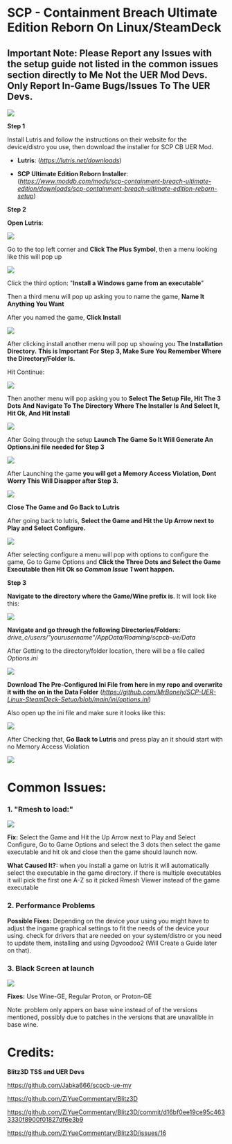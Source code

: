 # SCP - Containment Breach Ultimate Edition Reborn On Linux/SteamDeck

## Important Note: Please Report any Issues with the setup guide not listed in the common issues section directly to Me Not the UER Mod Devs. Only Report In-Game Bugs/Issues To The UER Devs.

![](Images/Setup/UER_Linux_Guide.png)

**Step 1**

Install Lutris and follow the instructions on their website for the device/distro you use, then download the installer for SCP CB UER Mod.

- **Lutris**: (*https://lutris.net/downloads*)

- **SCP Ultimate Edition Reborn Installer**: (*https://www.moddb.com/mods/scp-containment-breach-ultimate-edition/downloads/scp-containment-breach-ultimate-edition-reborn-setup*)


**Step 2**

**Open Lutris**:

![](Images/Setup/Lutris,_game_platform,_logo.png)

Go to the top left corner and **Click The Plus Symbol**, then a menu looking like this will pop up

![](Images/Setup/Step2.png)

Click the third option: "**Install a Windows game from an executable**"

Then a third menu will pop up asking you to name the game, **Name It Anything You Want**

After you named the game, **Click Install**

![](Images/Setup/Step2A.png)

After clicking install another menu will pop up showing you **The Installation Directory.**  **This is Important For Step 3, Make Sure You Remember Where the Directory/Folder Is.** 

Hit Continue:

![](Images/Setup/Step2B.png)

Then another menu will pop asking you to **Select The Setup File, Hit The 3 Dots And Navigate To The Directory Where The Installer Is And Select It, Hit Ok, And Hit Install**

![](Images/Setup/Step2C.png)

After Going through the setup **Launch The Game So It Will Generate An Options.ini file needed for Step 3**

![](Images/Setup/Step2D.png)

After Launching the game **you will get a Memory Access Violation, Dont Worry This Will Disapper after Step 3.**

![](Images/Setup/Step2E.png)

**Close The Game and Go Back to Lutris**

After going back to lutris, **Select the Game and Hit the Up Arrow next to Play and Select Configure.**

![](Images/Setup/Step2F.png)

After selecting configure a menu will pop with options to configure the game, Go to Game Options and **Click the Three Dots and Select the Game Executable then Hit Ok so *Common Issue 1* wont happen.**

**Step 3**

**Navigate to the directory where the Game/Wine prefix is**. It will look like this:

![](Images/Setup/Step3.png)

**Navigate and go through the following Directories/Folders:** *drive_c/users/"yourusername"/AppData/Roaming/scpcb-ue/Data*

After Getting to the directory/folder location, there will be a file called *Options.ini* 

![](Images/Setup/Step3A.png)

**Download The Pre-Configured Ini File from here in my repo and overwrite it with the on in the Data Folder** (*https://github.com/MrBonely/SCP-UER-Linux-SteamDeck-Setuo/blob/main/ini/options.ini*)

Also open up the ini file and make sure it looks like this:

![](Images/Setup/Step3B.png)

After Checking that, **Go Back to Lutris** and press play an it should start with no Memory Access Violation

![](Images/Setup/Step3C.png)


# Common Issues:

### 1. "Rmesh to load:"

![](Images/Setup/CommonIssue1.png)

**Fix:** Select the Game and Hit the Up Arrow next to Play and Select Configure, Go to Game Options and select the 3 dots then select the game executable and hit ok and close then the game should launch now.

**What Caused It?:** when you install a game on lutris it will automatically select the executable in the game directory. if there is multiple executables it will pick the first one A-Z so it picked Rmesh Viewer instead of the game executable

### 2. Performance Problems

**Possible Fixes:** Depending on the device your using you might have to adjust the ingame graphical settings to fit the needs of the device your using. check for drivers that are needed on your system/distro or you need to update them, installing and using Dgvoodoo2 (Will Create a Guide later on that).

### 3. Black Screen at launch 

![](Images/Setup/CommonIssue3.png)

**Fixes:** Use Wine-GE, Regular Proton, or Proton-GE

Note: problem only appers on base wine instead of of the versions mentioned, possibly due to patches in the versions that are unavalible in base wine.


# Credits: 

**Blitz3D TSS and UER Devs**

https://github.com/Jabka666/scpcb-ue-my

https://github.com/ZiYueCommentary/Blitz3D

https://github.com/ZiYueCommentary/Blitz3D/commit/d16bf0ee19ce95c4633330f8900f01827df6e3b9

https://github.com/ZiYueCommentary/Blitz3D/issues/16
